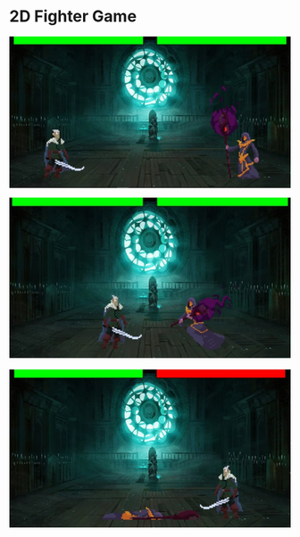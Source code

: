 # 2D Fighter Game

![Screenshot 1](https://github.com/ATHARVA1202/Python-Mini-Project/blob/main/Screenshots/Picture1.jpg)

![Screenshot 2](https://github.com/ATHARVA1202/Python-Mini-Project/blob/main/Screenshots/Picture2.jpg)

![Screenshot 6](https://github.com/ATHARVA1202/Python-Mini-Project/blob/main/Screenshots/Picture6.jpg)
